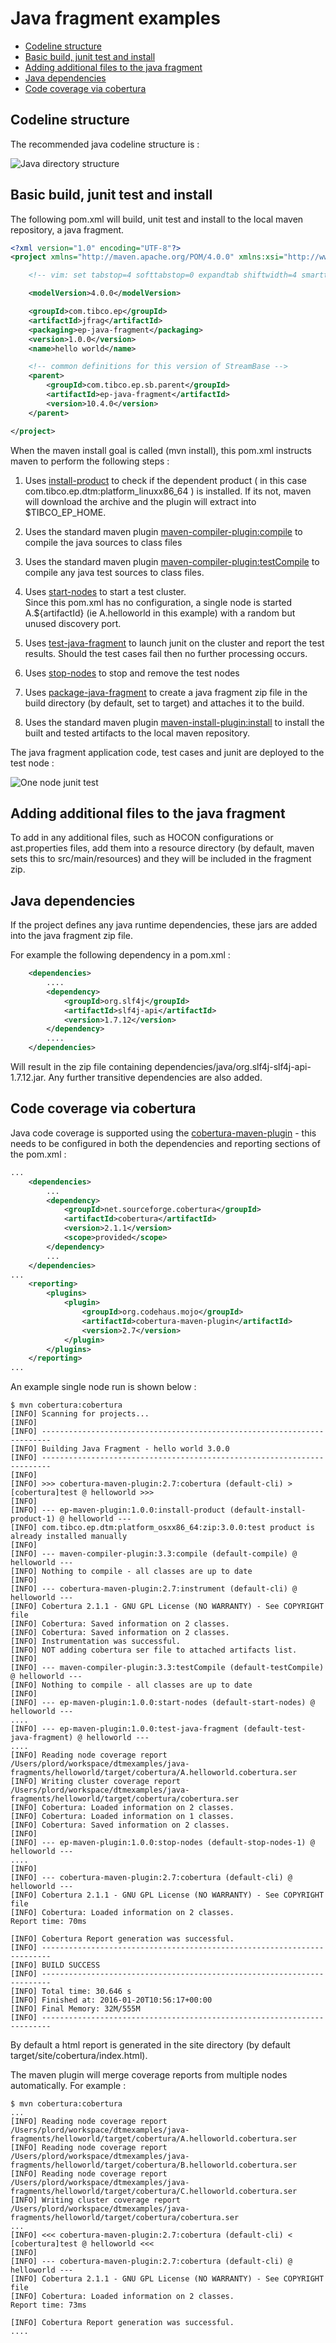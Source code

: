 # Java fragment examples

* [Codeline structure](#codeline-structure)
* [Basic build, junit test and install](#basic-build-junit-test-and-install)
* [Adding additional files to the java fragment](#adding-additional-files-to-the-java-fragment)
* [Java dependencies](#java-dependencies)
* [Code coverage via cobertura](#code-coverage-via-cobertura)

<a name="codeline-structure"></a>

## Codeline structure
  
The recommended java codeline structure is :
  
![Java directory structure](uml/java-structure.svg)

<a name="basic-build-junit-test-and-install"></a>

## Basic build, junit test and install

The following pom.xml will build, unit test and install to the local maven 
repository, a java fragment.

``` xml
<?xml version="1.0" encoding="UTF-8"?>
<project xmlns="http://maven.apache.org/POM/4.0.0" xmlns:xsi="http://www.w3.org/2001/XMLSchema-instance" xsi:schemaLocation="http://maven.apache.org/POM/4.0.0 http://maven.apache.org/xsd/maven-4.0.0.xsd">

    <!-- vim: set tabstop=4 softtabstop=0 expandtab shiftwidth=4 smarttab : -->

    <modelVersion>4.0.0</modelVersion>

    <groupId>com.tibco.ep</groupId>
    <artifactId>jfrag</artifactId>
    <packaging>ep-java-fragment</packaging>
    <version>1.0.0</version>
    <name>hello world</name>

    <!-- common definitions for this version of StreamBase -->
    <parent>
        <groupId>com.tibco.ep.sb.parent</groupId>
        <artifactId>ep-java-fragment</artifactId>
        <version>10.4.0</version>
    </parent>

</project>
```

When the maven install goal is called (mvn install), this pom.xml instructs
maven to perform the following steps :
  
1. Uses [install-product](https://tibcosoftware.github.io/tibco-streaming-maven-plugin/1.7.0-SNAPSHOT/ep-maven-plugin/install-product-mojo.html) to check if the 
    dependent product ( in this case com.tibco.ep.dtm:platform\_linuxx86_64 ) is
    installed.  If its not, maven will download the archive and the plugin
    will extract into $TIBCO\_EP\_HOME.
    
2. Uses the standard maven plugin [maven-compiler-plugin:compile](https://maven.apache.org/plugins/maven-compiler-plugin/compile-mojo.html)
    to compile the java sources to class files
    
3. Uses the standard maven plugin [maven-compiler-plugin:testCompile](https://maven.apache.org/plugins/maven-compiler-plugin/testCompile-mojo.html)
    to compile any java test sources to class files.
    
4. Uses [start-nodes](https://tibcosoftware.github.io/tibco-streaming-maven-plugin/1.7.0-SNAPSHOT/ep-maven-plugin/start-nodes-mojo.html) to start a test cluster.  
    Since this pom.xml has no configuration, a single node is started 
    A.${artifactId} (ie A.helloworld in this example) with a random but unused 
    discovery port.
    
5. Uses [test-java-fragment](https://tibcosoftware.github.io/tibco-streaming-maven-plugin/1.7.0-SNAPSHOT/ep-maven-plugin/test-java-fragment-mojo.html) to launch
    junit on the cluster and report the test results.  Should the test cases
    fail then no further processing occurs.
    
6. Uses [stop-nodes](https://tibcosoftware.github.io/tibco-streaming-maven-plugin/1.7.0-SNAPSHOT/ep-maven-plugin/stop-nodes-mojo.html) to stop and remove the test 
    nodes
  
7. Uses [package-java-fragment](https://tibcosoftware.github.io/tibco-streaming-maven-plugin/1.7.0-SNAPSHOT/ep-maven-plugin/package-java-fragment-mojo.html) to create
    a java fragment zip file in the build directory (by default, set to target)
    and attaches it to the build.
    
8. Uses the standard maven plugin [maven-install-plugin:install](https://maven.apache.org/plugins/maven-install-plugin/install-mojo.html)
    to install the built and tested artifacts to the local maven repository.
    
  
The java fragment application code, test cases and junit are deployed to the
test node :
  
![One node junit test](uml/one-node-junit.svg)

<a name="adding-additional-files-to-the-java-fragment"></a>

## Adding additional files to the java fragment

To add in any additional files, such as HOCON configurations or
ast.properties files, add them into a resource directory (by default, 
maven sets this to src/main/resources) and they will be included in the 
fragment zip.

<a name="java-dependencies"></a>

## Java dependencies

If the project defines any java runtime dependencies, these jars are added
into the java fragment zip file.

For example the following dependency in a pom.xml :

``` xml
    <dependencies>
        ....
        <dependency>
            <groupId>org.slf4j</groupId>
            <artifactId>slf4j-api</artifactId>
            <version>1.7.12</version>
        </dependency>
        ....
    </dependencies>
```

Will result in the zip file containing dependencies/java/org.slf4j-slf4j-api-1.7.12.jar.
Any further transitive dependencies are also added.

<a name="code-coverage-via-cobertura"></a>

## Code coverage via cobertura

Java code coverage is supported using the [cobertura-maven-plugin](http://www.mojohaus.org/cobertura-maven-plugin/) -
this needs to be configured in both the dependencies and reporting sections of
the pom.xml :
  
``` xml
...
    <dependencies>
        ...
        <dependency>
            <groupId>net.sourceforge.cobertura</groupId>
            <artifactId>cobertura</artifactId>
            <version>2.1.1</version>
            <scope>provided</scope>
        </dependency>
        ...
    </dependencies> 
...
    <reporting>
        <plugins>
            <plugin>
                <groupId>org.codehaus.mojo</groupId>
                <artifactId>cobertura-maven-plugin</artifactId>
                <version>2.7</version>
            </plugin>
        </plugins>
    </reporting>    
...
```

An example single node run is shown below :
  
``` shell
$ mvn cobertura:cobertura
[INFO] Scanning for projects...
[INFO]                                                                         
[INFO] ------------------------------------------------------------------------
[INFO] Building Java Fragment - hello world 3.0.0
[INFO] ------------------------------------------------------------------------
[INFO] 
[INFO] >>> cobertura-maven-plugin:2.7:cobertura (default-cli) > [cobertura]test @ helloworld >>>
[INFO] 
[INFO] --- ep-maven-plugin:1.0.0:install-product (default-install-product-1) @ helloworld ---
[INFO] com.tibco.ep.dtm:platform_osxx86_64:zip:3.0.0:test product is already installed manually
[INFO] 
[INFO] --- maven-compiler-plugin:3.3:compile (default-compile) @ helloworld ---
[INFO] Nothing to compile - all classes are up to date
[INFO] 
[INFO] --- cobertura-maven-plugin:2.7:instrument (default-cli) @ helloworld ---
[INFO] Cobertura 2.1.1 - GNU GPL License (NO WARRANTY) - See COPYRIGHT file
[INFO] Cobertura: Saved information on 2 classes.
[INFO] Cobertura: Saved information on 2 classes.
[INFO] Instrumentation was successful.
[INFO] NOT adding cobertura ser file to attached artifacts list.
[INFO] 
[INFO] --- maven-compiler-plugin:3.3:testCompile (default-testCompile) @ helloworld ---
[INFO] Nothing to compile - all classes are up to date
[INFO] 
[INFO] --- ep-maven-plugin:1.0.0:start-nodes (default-start-nodes) @ helloworld ---
.... 
[INFO] --- ep-maven-plugin:1.0.0:test-java-fragment (default-test-java-fragment) @ helloworld ---
....
[INFO] Reading node coverage report /Users/plord/workspace/dtmexamples/java-fragments/helloworld/target/cobertura/A.helloworld.cobertura.ser
[INFO] Writing cluster coverage report /Users/plord/workspace/dtmexamples/java-fragments/helloworld/target/cobertura/cobertura.ser
[INFO] Cobertura: Loaded information on 2 classes.
[INFO] Cobertura: Loaded information on 1 classes.
[INFO] Cobertura: Saved information on 2 classes.
[INFO] 
[INFO] --- ep-maven-plugin:1.0.0:stop-nodes (default-stop-nodes-1) @ helloworld ---
....
[INFO] 
[INFO] --- cobertura-maven-plugin:2.7:cobertura (default-cli) @ helloworld ---
[INFO] Cobertura 2.1.1 - GNU GPL License (NO WARRANTY) - See COPYRIGHT file
[INFO] Cobertura: Loaded information on 2 classes.
Report time: 70ms

[INFO] Cobertura Report generation was successful.
[INFO] ------------------------------------------------------------------------
[INFO] BUILD SUCCESS
[INFO] ------------------------------------------------------------------------
[INFO] Total time: 30.646 s
[INFO] Finished at: 2016-01-20T10:56:17+00:00
[INFO] Final Memory: 32M/555M
[INFO] ------------------------------------------------------------------------
```
  
By default a html report is generated in the site directory (by default 
target/site/cobertura/index.html).
  
The maven plugin will merge coverage reports from multiple nodes 
automatically.  For example :
  
``` shell
$ mvn cobertura:cobertura
...
[INFO] Reading node coverage report /Users/plord/workspace/dtmexamples/java-fragments/helloworld/target/cobertura/A.helloworld.cobertura.ser
[INFO] Reading node coverage report /Users/plord/workspace/dtmexamples/java-fragments/helloworld/target/cobertura/B.helloworld.cobertura.ser
[INFO] Reading node coverage report /Users/plord/workspace/dtmexamples/java-fragments/helloworld/target/cobertura/C.helloworld.cobertura.ser
[INFO] Writing cluster coverage report /Users/plord/workspace/dtmexamples/java-fragments/helloworld/target/cobertura/cobertura.ser
...
[INFO] <<< cobertura-maven-plugin:2.7:cobertura (default-cli) < [cobertura]test @ helloworld <<<
[INFO] 
[INFO] --- cobertura-maven-plugin:2.7:cobertura (default-cli) @ helloworld ---
[INFO] Cobertura 2.1.1 - GNU GPL License (NO WARRANTY) - See COPYRIGHT file
[INFO] Cobertura: Loaded information on 2 classes.
Report time: 73ms

[INFO] Cobertura Report generation was successful.
....
```
